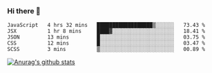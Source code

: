 ### Hi there 👋



<!--
**webB1an/webB1an** is a ✨ _special_ ✨ repository because its `README.md` (this file) appears on your GitHub profile.

Here are some ideas to get you started:

- 🔭 I’m currently working on ...
- 🌱 I’m currently learning ...
- 👯 I’m looking to collaborate on ...
- 🤔 I’m looking for help with ...
- 💬 Ask me about ...
- 📫 How to reach me: ...
- 😄 Pronouns: ...
- ⚡ Fun fact: ...
-->

<!--START_SECTION:waka-->
```text
JavaScript   4 hrs 32 mins   ██████████████████▒░░░░░░   73.43 % 
JSX          1 hr 8 mins     ████▓░░░░░░░░░░░░░░░░░░░░   18.41 % 
JSON         13 mins         █░░░░░░░░░░░░░░░░░░░░░░░░   03.75 % 
CSS          12 mins         █░░░░░░░░░░░░░░░░░░░░░░░░   03.47 % 
SCSS         3 mins          ▒░░░░░░░░░░░░░░░░░░░░░░░░   00.89 % 
```
<!--END_SECTION:waka-->


[![Anurag's github stats](https://github-readme-stats.vercel.app/api?username=webB1an&show_icons=true&theme=radical)](https://github.com/anuraghazra/github-readme-stats)

